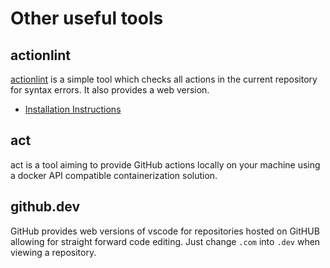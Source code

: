 # Other useful tools

## actionlint

[actionlint](https://rhysd.github.io/actionlint/) is a simple tool which checks all actions in the current repository for syntax errors. It also provides a web version.

- [Installation Instructions](https://github.com/rhysd/actionlint/blob/main/docs/install.md)

## act

act is a tool aiming to provide GitHub actions locally on your machine using a docker API compatible containerization solution.

## github.dev

GitHub provides web versions of vscode for repositories hosted on GitHUB allowing for straight forward code editing. Just change `.com` into `.dev` when viewing a repository.
